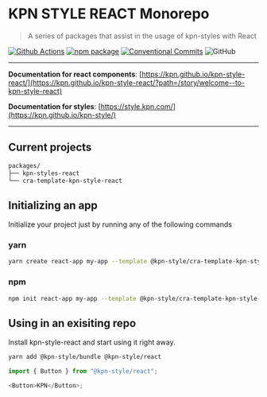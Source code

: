 # KPN STYLE REACT Monorepo

> A series of packages that assist in the usage of kpn-styles with React

[![Github Actions](https://github.com/kpn/kpn-style-react/workflows/Test%20React%20App/badge.svg?style=flat-square)](https://github.com/kpn/kpn-style-react/actions)
[![npm package][npm-badge]][npm]
[![Conventional Commits](https://img.shields.io/badge/Conventional%20Commits-1.0.0-yellow.svg?style=flat-square)](https://conventionalcommits.org)
![GitHub](https://img.shields.io/github/license/kpn/kpn-style-react?style=flat-square)

---

**Documentation for react components**: [https://kpn.github.io/kpn-style-react/](https://kpn.github.io/kpn-style-react/?path=/story/welcome--to-kpn-style-react)

**Documentation for styles**: [https://style.kpn.com/](https://kpn.github.io/kpn-style/)

---

## Current projects

```bash
packages/
├── kpn-styles-react
└── cra-template-kpn-style-react
```

## Initializing an app

Initialize your project just by running any of the following commands

### yarn

```bash
yarn create react-app my-app --template @kpn-style/cra-template-kpn-style-react
```

### npm

```bash
npm init react-app my-app --template @kpn-style/cra-template-kpn-style-react
```

## Using in an exisiting repo

Install kpn-style-react and start using it right away.

```bash
yarn add @kpn-style/bundle @kpn-style/react
```

```js
import { Button } from "@kpn-style/react";

<Button>KPN</Button>;
```

[npm-badge]: https://img.shields.io/npm/v/@kpn-style/react?style=flat-square
[npm]: https://www.npmjs.org/package/@kpn-style/react
